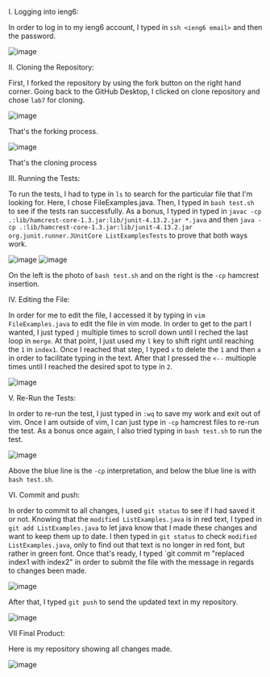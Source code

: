 I. Logging into ieng6:

In order to log in to my ieng6 account, I typed in `ssh <ieng6 email>` and then the password.

![image](https://github.com/DirectJava/Lab-Report-4/assets/122843554/3601f68c-7f85-4be1-8efb-77a43dc1c7c7)

II. Cloning the Repository:

First, I forked the repository by using the fork button on the right hand corner. Going back to the GitHub Desktop, I clicked on clone repository and chose `lab7` for cloning.

![image](https://github.com/DirectJava/Lab-Report-4/assets/122843554/816a31e5-24b8-4e7c-9e2b-e8b201799189)

That's the forking process.

![image](https://github.com/DirectJava/Lab-Report-4/assets/122843554/85d79e04-7224-4945-a5c4-73917fbd5e06)

That's the cloning process

III. Running the Tests:

To run the tests, I had to type in `ls` to search for the particular file that I'm looking for. Here, I chose FileExamples.java. Then, I typed in `bash test.sh` to see if the tests ran successfully. As a bonus, I typed in typed in `javac -cp .:lib/hamcrest-core-1.3.jar:lib/junit-4.13.2.jar *.java` and then `java -cp .:lib/hamcrest-core-1.3.jar:lib/junit-4.13.2.jar org.junit.runner.JUnitCore ListExamplesTests` to prove that both ways work.

![image](https://github.com/DirectJava/Lab-Report-4/assets/122843554/f1dd54bb-dfdb-4a9c-8d56-a5c606d400cd)
![image](https://github.com/DirectJava/Lab-Report-4/assets/122843554/043dc491-351b-4035-a3dd-9ff2a37cfa0e)

On the left is the photo of `bash test.sh` and on the right is the `-cp` hamcrest insertion.

IV. Editing the File:
 
 In order for me to edit the file, I accessed it by typing in `vim FileExamples.java` to edit the file in vim mode. In order to get to the part I wanted, I just typed `j` multiple times to scroll down until I reched the last loop in `merge`. At that point, I just used my `l` key to shift right until reaching the `1` in `index1`. Once I reached that step, I typed `x` to delete the `1` and then `a` in order to facilitate typing in the text. After that I pressed the `<--` multiople times until I reached the desired spot to type in `2`.
 
 ![image](https://github.com/DirectJava/Lab-Report-4/assets/122843554/45990300-2105-4eb2-b934-26e72f955544)

V. Re-Run the Tests:

In order to re-run the test, I just typed in `:wq` to save my work and exit out of vim. Once I am outside of vim, I can just type in `-cp` hamcrest files to re-run the test. As a bonus once again, I also tried typing in `bash test.sh` to run the test.

![image](https://github.com/DirectJava/Lab-Report-4/assets/122843554/7ebc0a55-c068-41df-99dd-8c4d584ea44a)

Above the blue line is the `-cp` interpretation, and below the blue line is with `bash test.sh`.

VI. Commit and push:

In order to commit to all changes, I used `git status` to see if I had saved it or not. Knowing that the `modified ListExamples.java` is in red text, I typed in `git add ListExamples.java` to let java know that I made these changes and want to keep them up to date. I then typed in `git status` to check `modified ListExamples.java`, only to find out that text is no longer in red font, but rather in green font. Once that's ready, I typed `git commit m "replaced index1 with index2" in order to submit the file with the message in regards to changes been made.

![image](https://github.com/DirectJava/Lab-Report-4/assets/122843554/8b20b3f2-ee61-4486-bfc4-cc432040fd86)

After that, I typed `git push` to send the updated text in my repository.

![image](https://github.com/DirectJava/Lab-Report-4/assets/122843554/d21ed840-4769-4e19-858f-90bbf6879530)

VII Final Product:

Here is my repository showing all changes made.

![image](https://github.com/DirectJava/Lab-Report-4/assets/122843554/20a40b71-a721-43cd-9ed4-521f67da89d9)

